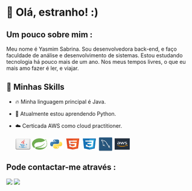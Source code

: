 # 💜 Olá, estranho! :)

## Um pouco sobre mim :
Meu nome é Yasmim Sabrina. Sou desenvolvedora back-end, e faço faculdade de análise e desenvolvimento de sistemas. Estou estudando tecnologia há pouco mais de um ano.
Nos meus tempos livres, o que eu mais amo fazer é ler, e viajar.

## 🚀 Minhas Skills

- 🔥 Minha linguagem principal é Java.
- 🌱 Atualmente estou aprendendo Python.
- ☁️ Certicada AWS como cloud practitioner.

  
  <div style="flex-basis: 48%;">
    <img align="center" alt="Java" height="30" width="40" src="imagens/java.png">
    <img align="center" alt="Spring" height="30" width="40" src="imagens/spring-boot.png">
    <img align="center" alt="Python" height="30" width="40" src="https://raw.githubusercontent.com/devicons/devicon/master/icons/python/python-original.svg">
    <img align="center" alt="HTML" height="30" width="40" src="https://raw.githubusercontent.com/devicons/devicon/master/icons/html5/html5-original.svg">
    <img align="center" alt="CSS" height="30" width="40" src="https://raw.githubusercontent.com/devicons/devicon/master/icons/css3/css3-original.svg">
    <img align="center" alt="MySQL" height="40" width="40" src="imagens/mysql.png">
    <img align="center" alt="AWS" height="30" width="40" src="imagens/aws.png">

## Pode contactar-me através :
<div> 
   <a href="https://www.linkedin.com/in/yasmim-sabrina-ads/" target="_blank"><img src="https://img.shields.io/badge/-LinkedIn-%230077B5?style=for-the-badge&logo=linkedin&logoColor=white" target="_blank"></a>
  <a href="mailto:yasmimsabrinacp@gmail.com" target="_blank"><img src="https://img.shields.io/badge/Microsoft_Outlook-0078D4?style=for-the-badge&logo=microsoft-outlook&logoColor=white" target="_blank"></a> 
</div>
